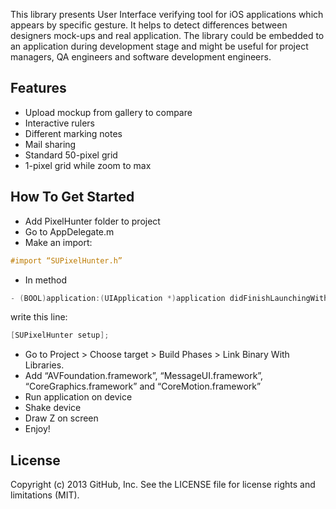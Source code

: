 This library presents User Interface verifying tool for iOS applications which appears by specific gesture. It helps to detect differences between designers mock-ups and real application. The library could be embedded to an application during development stage and might be useful for project managers, QA engineers and software development engineers.


## Features
-  Upload mockup from gallery to compare
-  Interactive rulers
-  Different marking notes
-  Mail sharing
-  Standard 50-pixel grid
-  1-pixel grid while zoom to max


## How To Get Started
-  Add PixelHunter folder to project
-  Go to AppDelegate.m 
-  Make an import:

```objective-c
#import “SUPixelHunter.h”
```

-  In method 

```objective-c
- (BOOL)application:(UIApplication *)application didFinishLaunchingWithOptions:(NSDictionary *)launchOptions
```

write this line: 

```objective-c
[SUPixelHunter setup];
```

-  Go to Project > Choose target > Build Phases > Link Binary With Libraries.
-  Add “AVFoundation.framework”, “MessageUI.framework”, “CoreGraphics.framework” and “CoreMotion.framework”
-  Run application on device
-  Shake device
-  Draw Z on screen
-  Enjoy!

## License
Copyright (c) 2013 GitHub, Inc. See the LICENSE file for license rights and limitations (MIT).
